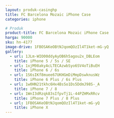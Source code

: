 ```yaml
---
layout: produk-casinghp
title: FC Barcelona Mozaic iPhone Case
categories: iphone

# Produk
product-title: FC Barcelona Mozaic iPhone Case
harga: 90000
sku: hn-4177
image-drive: 1FBOSAKeOBtNJqomQOzIl4T1ket-mG-yQ
gallery:
  - url: 1JLm-WIO00ddyAyOB6h5agou2x_DBLEom
    title: iPhone 5 / 5s / SE
  - url: 1xjM98akyAcLTECAzwbSyo6SV4oTiBuEH
    title: iPhone 6 / 6s
  - url: 1S6sIKf8muee67UKHGmDiMmpDswknusWz
    title: iPhone 6 Plus / 6s Plus
  - url: 1w0HN21tkhc6Hx4BsSo1Ds5DdmJ98S-_A
    title: iPhone 7 / 8
  - url: 1WnI3dRzqk83sIfpvTj1L-44PZHMxRRcv
    title: iPhone 7 Plus / 8 Plus
  - url: 1FBOSAKeOBtNJqomQOzIl4T1ket-mG-yQ
    title: iPhone X
---
```

